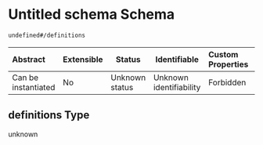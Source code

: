 # Untitled schema Schema

```txt
undefined#/definitions
```




| Abstract            | Extensible | Status         | Identifiable            | Custom Properties | Additional Properties | Access Restrictions | Defined In                                                                                   |
| :------------------ | ---------- | -------------- | ----------------------- | :---------------- | --------------------- | ------------------- | -------------------------------------------------------------------------------------------- |
| Can be instantiated | No         | Unknown status | Unknown identifiability | Forbidden         | Allowed               | none                | [session_start.schema.json\*](../../../out/session_start.schema.json "open original schema") |

## definitions Type

unknown
